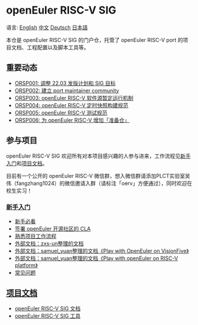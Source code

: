# openEuler RISC-V SIG

语言:
[English](/about/README.en.md)
[中文](/about/README.zhs.md)
[Deutsch](/about/README.de.md)
[日本語](/about/README.jp.md)

本仓是 openEuler RISC-V SIG 的门户仓，托管了 openEuler RISC-V port 的项目文档、工程配置以及脚本工具等。


## 重要动态

- [ORSP001: 调整 22.03 发版计划和 SIG 目标](/proposal/ORSP001.md)
- [ORSP002: 建立 port maintainer community](/proposal/ORSP002.md)
- [ORSP003: openEuler RISC-V 软件源暂定运行机制](/proposal/ORSP003.md)
- [ORSP004: openEuler RISC-V 定时快照构建规范](/proposal/ORSP004.md)
- [ORSP005: openEuler RISC-V 测试规范](/proposal/ORSP005.md)
- [ORSP006: 为 openEuler RISC-V 增加「准备仓」](/proposal/ORSP006.md)


## 参与项目

openEuler RISC-V SIG 欢迎所有对本项目感兴趣的人参与进来，工作流程见[新手入门](/doc/tutorials)和[项目文档](/doc)。

目前有一个公开的 openEuler RISC-V 微信群，想入微信群请添加PLCT实验室吴伟（fangzhang1024）的微信邀请入群（请标注「oerv」方便通过），同时欢迎在校生实习！

### [新手入门](/doc/tutorials)
- [新手必看](/doc/tutorials/README.md)
- [签署 openEuler 开源社区的 CLA](/doc/tutorials/account-oE-CLA.md)
- [熟悉项目工作流程](/doc/tutorials/workflow-for-build-a-package.md)
- [外部文档：zxs-un整理的文档](https://gitee.com/zxs-un/doc-port2riscv64-openEuler)
- [外部文档：samuel_yuan整理的文档《Play with OpenEuler on VisionFive》](https://gitee.com/samuel_yuan/riscv-openeuler-visionfive)
- [外部文档：samuel_yuan整理的文档《Play with openEuler on RISC-V platform》](https://gitee.com/samuel_yuan/play-with-openeuler-on-riscv-platform)
- [常见问题](/doc/tutorials/faq.md)

## [项目文档](/doc)
- [openEuler RISC-V SIG 文档](/doc/README.md)
- [openEuler RISC-V SIG 工具](/tools/README.md)

